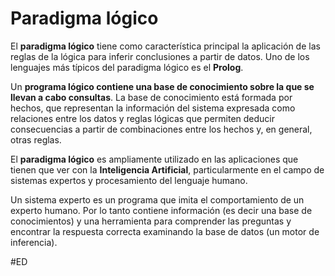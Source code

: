 # Paradigma lógico
El **paradigma lógico** tiene como característica principal la aplicación de las reglas de la lógica para inferir conclusiones a partir de datos. Uno de los lenguajes más típicos del paradigma lógico es el **Prolog**.

Un **programa lógico contiene una base de conocimiento sobre la que se llevan a cabo consultas**. La base de conocimiento está formada por hechos, que representan la información del sistema expresada como relaciones entre los datos y reglas lógicas que permiten deducir consecuencias a partir de combinaciones entre los hechos y, en general, otras reglas.

El **paradigma lógico** es ampliamente utilizado en las aplicaciones que tienen que ver con la **Inteligencia Artificial**, particularmente en el campo de sistemas expertos y procesamiento del lenguaje humano.

Un sistema experto es un programa que imita el comportamiento de un experto humano. Por lo tanto contiene información (es decir una base de conocimientos) y una herramienta para comprender las preguntas y encontrar la respuesta correcta examinando la base de datos (un motor de inferencia).

#ED 